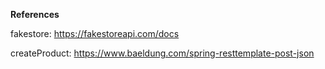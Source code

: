 __References__

fakestore: https://fakestoreapi.com/docs

createProduct: https://www.baeldung.com/spring-resttemplate-post-json
